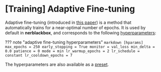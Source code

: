 # [Training] Adaptive Fine-tuning

Adaptive fine-tuning (introduced in [this paper](https://arxiv.org/abs/2202.02617)) is a method that automatically trains for a near-optimal number of epochs.
It is used by default in **nerblackbox**, and corresponds to the 
following [hyperparameters](../../../usage/parameters_and_presets/#4-hyperparameters):

??? note "adaptive fine-tuning hyperparameters"
    ``` markdown
    [hparams]
    max_epochs = 250
    early_stopping = True
    monitor = val_loss
    min_delta = 0.0
    patience = 0
    mode = min
    lr_warmup_epochs = 2
    lr_schedule = constant
    lr_cooldown_epochs = 7
    ```

The hyperparameters are also available as a [preset](../../../usage/parameters_and_presets/#presets).




